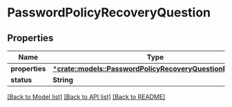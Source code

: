 # PasswordPolicyRecoveryQuestion

## Properties
Name | Type | Description | Notes
------------ | ------------- | ------------- | -------------
**properties** | [***crate::models::PasswordPolicyRecoveryQuestionProperties**](PasswordPolicyRecoveryQuestionProperties.md) |  | [optional] 
**status** | **String** |  | [optional] 

[[Back to Model list]](../README.md#documentation-for-models) [[Back to API list]](../README.md#documentation-for-api-endpoints) [[Back to README]](../README.md)


